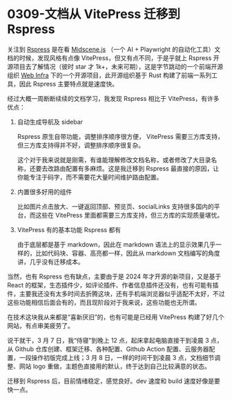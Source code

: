 # 0309-文档从 VitePress 迁移到 Rspress

关注到 [Rspress](https://github.com/web-infra-dev/rspress) 是在看 [Midscene.js](https://github.com/web-infra-dev/midscene) （一个 AI + Playwright 的自动化工具）文档的时候，发现风格有点像 VitePress，但又有点不同，于是乎就上 Rspress 开源项目去了解情况（彼时 star 才 1k+，未来可期），这是字节跳动的一个前端开源组织 [Web Infra](https://github.com/web-infra-dev) 下的一个开源项目，此开源组织基于 Rust 构建了前端一系列工具，因此 Rspress 主要特点就是速度快。

经过大概一周断断续续的文档学习，我发现 Rspress 相比于 VitePress，有许多优点：

1. 自动生成导航及 sidebar

   Rspress 原生自带功能，调整排序顺序很方便， VitePress 需要三方库支持，但三方库支持得并不好，调整排序顺序很复杂。

   这个对于我来说就是刚需，有谁能理解修改文档名称，或者修改了大目录名称，还要去改路由配置有多麻烦。这是我迁移到 Rspress 最直接的原因，让你能专注于码字，而不需要花大量时间维护路由配置。

2. 内置很多好用的组件

   比如图片点击放大、一键返回顶部、预览页、socialLinks 支持很多国内的平台，而这些在 VitePress 里面都需要三方库支持，但三方库的实现质量堪忧。

3. VitePress 有的基本功能 Rspress 都有

   由于底层都是基于 markdown，因此在 markdown 语法上的显示效果几乎一样的，比如代码块、容器、高亮都一样，因此从 markdown 文档编写的角度讲，几乎没有迁移成本。

当然，也有 Rspress 也有缺点，主要由于是 2024 年才开源的新项目，又是基于 React 的框架，生态插件少，如评论插件、作者信息插件还没有，也有可能有插件，主要我还没有太多时间去折腾这块，还有手机端浏览器似乎适配不太好，不过这些功能相信后面会有的，而且现阶段对于我来说，这些功能也无所谓。

在技术这块我从来都是“喜新厌旧”的，也有可能是已经用 VitePress 构建了好几个网站，有点审美疲劳了。

说干就干，3 月 7 日，我“侍寝”到晚上 12 点，起床拿起电脑直接干到凌晨 3 点，从 Github 仓库创建、框架迁移、各种配置、Github Action 配置、云服务器配置，一段操作初版完成上线；3 月 8 日，一样的时间干到凌晨 3 点，文档细节调整、网站 logo 重做，主题色直接用的默认，终于达到自己比较满意的状态。

迁移到 Rspress 后，目前情绪稳定，感觉良好。dev 速度和 build 速度好像是要快一点。
